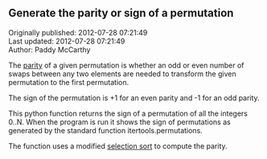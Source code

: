 ## Generate the parity or sign of a permutation  
Originally published: 2012-07-28 07:21:49  
Last updated: 2012-07-28 07:21:49  
Author: Paddy McCarthy  
  
The [parity](http://en.wikipedia.org/wiki/Parity_of_a_permutation) of a given permutation is whether an odd or even number of swaps between any two elements are needed to transform the given permutation to the first permutation.

The sign of the permutation is +1 for an even parity and -1 for an odd parity.

This python function returns the sign of a permutation of all the integers 0..N. 
When the program is run it shows the sign of permutations as generated by the standard  function itertools.permutations.

The function uses a modified [selection sort](http://rosettacode.org/wiki/Sorting_algorithms/Selection_sort#Python) to compute the parity.